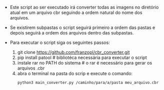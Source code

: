 - Este script ao ser executado irá converter todas as imagens no diretório atual em um arquivo cbr seguindo a ordem natural do nome dos arquivos.
- Se existirem subpastas o script seguirá primeiro a ordem das pastas e depois seguirá a ordem dos arquivos dentro das subpastas.
- Para executar o script siga os seguintes passos:

    1. git clone https://github.com/franzopl/cbr_converter.git
    2. pip install patool # bibliotéca necessária para executar o script
    3. instale rar no PATH do sistema # o rar é necessário para gerar os arquivos .cbr
    4. abra o terminal na pasta do scrip e execute o comando:
        ```
        python3 main_converter.py /caminho/para/a/pasta meu_arquivo.cbr

